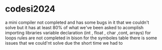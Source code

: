 # codesi2024
a mini compiler not completed and has some bugs in it that we couldn't solve but it has at least 80% of what we've been asked to acomplish 
importing libraries 
variable declaration (int , float , char ,cont, arrays)
for loops rules are not completed in bison
for the symboles table there is some issues that we could'nt solve due the short time we had to 

